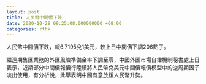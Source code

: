 ```yaml
---
layout: post
title: 人民幣中間價下跌
date: 2020-10-28 09:25:08.000000000 +08:00
categories: rthk
---
```


人民幣中間價下跌，報6.7195兌1美元，較上日中間價下調206點子。

繼遠期售匯業務的外匯風險準備金率下調至零，中國外匯市場自律機制秘書處上日表示，近期部分中間價報價行陸續將人民幣兌美元中間價報價模型中的逆周期因子淡出使用，有分析說，此舉表明中國有意放緩人民幣升勢。
